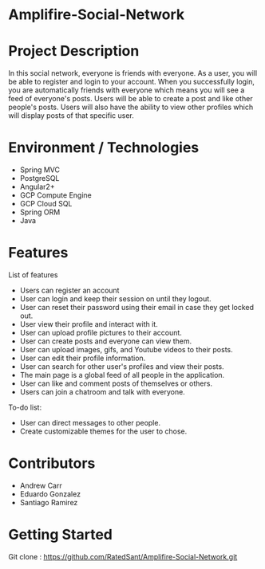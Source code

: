 # Amplifire-Social-Network

# Project Description
In this social network, everyone is friends with everyone. As a user, you will be able to register and login to your account. When you successfully login, you are automatically friends with everyone which means you will see a feed of everyone's posts. Users will be able to create a post and like other people's posts. Users will also have the ability to view other profiles which will display posts of that specific user.

# Environment / Technologies
- Spring MVC
- PostgreSQL
- Angular2+
- GCP Compute Engine
- GCP Cloud SQL
- Spring ORM
- Java

# Features

List of features

- Users can register an account
- User can login and keep their session on until they logout.
- User can reset their password using their email in case they get locked out.
- User view their profile and interact with it.
- User can upload profile pictures to their account.
- User can create posts and everyone can view them.
- User can upload images, gifs, and Youtube videos to their posts.
- User can edit their profile information.
- User can search for other user's profiles and view their posts.
- The main page is a global feed of all people in the application.
- User can like and comment posts of themselves or others.
- Users can join a chatroom and talk with everyone.

To-do list:

- User can direct messages to other people.
- Create customizable themes for the user to chose.

# Contributors

- Andrew Carr
- Eduardo Gonzalez
- Santiago Ramirez

# Getting Started 

Git clone : https://github.com/RatedSant/Amplifire-Social-Network.git
